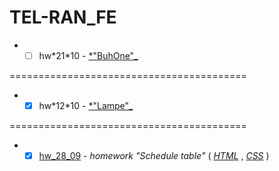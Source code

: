 # TEL-RAN_FE

- - [ ] hw\*21*10 - [*"BuhOne"\_](https://sl101.github.io/TEL-RAN_FE/hw_21_10)

=========================================

- - [x] hw\*12*10 - [*"Lampe"\_](https://sl101.github.io/TEL-RAN_FE/hw_12_10)

=========================================

- - [x] [hw_28_09](https://sl101.github.io/TEL-RAN_FE/hw_28_09) - _homework "Schedule table"_ ( _[HTML](https://github.com/sl101/TEL-RAN_FE/blob/main/hw_28_09/index.html)_ , _[CSS](https://github.com/sl101/TEL-RAN_FE/blob/main/hw_28_09/style/style.css)_ )
